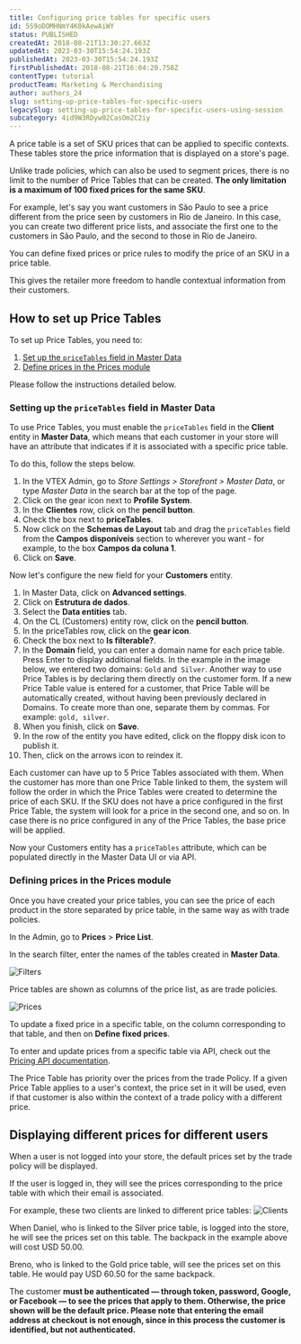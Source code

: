 ```yaml
---
title: Configuring price tables for specific users
id: 5S9oDOMHNmY4K0kAewAiWY
status: PUBLISHED
createdAt: 2018-08-21T13:30:27.663Z
updatedAt: 2023-03-30T15:54:24.193Z
publishedAt: 2023-03-30T15:54:24.193Z
firstPublishedAt: 2018-08-21T16:04:20.758Z
contentType: tutorial
productTeam: Marketing & Merchandising
author: authors_24
slug: setting-up-price-tables-for-specific-users
legacySlug: setting-up-price-tables-for-specific-users-using-session
subcategory: 4id9W3RDyw02CasOm2C2iy
---
```


A price table is a set of SKU prices that can be applied to specific contexts. These tables store the price information that is displayed on a store's page.

Unlike trade policies, which can also be used to segment prices, there is no limit to the number of Price Tables that can be created. **The only limitation is a maximum of 100 fixed prices for the same SKU**.

For example, let's say you want customers in São Paulo to see a price different from the price seen by customers in Rio de Janeiro. In this case, you can create two different price lists, and associate the first one to the customers in São Paulo, and the second to those in Rio de Janeiro.

<div class="alert alert-info">
<p>You can define fixed prices or price rules to modify the price of an SKU in a price table.</p>
</div>

This gives the retailer more freedom to handle contextual information from their customers. 

## How to set up Price Tables

To set up Price Tables, you need to:

1. [Set up the `priceTables` field in Master Data](#set-up-the-pricetables-field-in-master-data)
2. [Define prices in the Prices module](#define-the-prices-in-the-prices-module) 

Please follow the instructions detailed below.

### Setting up the `priceTables` field in Master Data

To use Price Tables, you must enable the `priceTables` field in the __Client__ entity in __Master Data__, which means that each customer in your store will have an attribute that indicates if it is associated with a specific price table.

To do this, follow the steps below.

1. In the VTEX Admin, go to *Store Settings > Storefront > Master Data*, or type *Master Data* in the search bar at the top of the page.
2. Click on the gear icon next to __Profile System__.
3. In the __Clientes__ row, click on the __pencil button__.
4. Check the box next to __priceTables__.
5. Now click on the __Schemas de Layout__ tab and drag the `priceTables` field from the __Campos disponíveis__ section to wherever you want - for example, to the box __Campos da coluna 1__. 
6. Click on __Save__.

Now let's configure the new field for your __Customers__ entity.

1. In Master Data, click on __Advanced settings__.
2. Click on __Estrutura de dados__.
3. Select the __Data entities__ tab.
4. On the CL (Customers) entity row, click on the __pencil button__.
5. In the priceTables row, click on the __gear icon__.
6. Check the box next to __Is filterable?__.
7. In the __Domain__ field, you can enter a domain name for each price table. Press Enter to display additional fields. In the example in the image below, we entered two domains: `Gold` and` Silver`.
Another way to use Price Tables is by declaring them directly on the customer form. If a new Price Table value is entered for a customer, that Price Table will be automatically created, without having been previously declared in Domains. To create more than one, separate them by commas. For example: `gold, silver`.
9. When you finish, click on __Save__.
10. In the row of the entity you have edited, click on the floppy disk icon to publish it.
11. Then, click on the arrows icon to reindex it.

<div class="alert alert-info">
<p>Each customer can have up to 5 Price Tables associated with them.
When the customer has more than one Price Table linked to them, the system will follow the order in which the Price Tables were created to determine the price of each SKU. If the SKU does not have a price configured in the first Price Table, the system will look for a price in the second one, and so on. In case there is no price configured in any of the Price Tables, the base price will be applied.</p></div>

Now your Customers entity has a `priceTables` attribute, which can be populated directly in the Master Data UI or via API.

### Defining prices in the Prices module

Once you have created your price tables, you can see the price of each product in the store separated by price table, in the same way as with trade policies.

In the Admin, go to __Prices__ > __Price List__.

In the search filter, enter the names of the tables created in __Master Data__.

![Filters](https://images.ctfassets.net/alneenqid6w5/4l7cEOha360ceaegCA4Ws6/17ea17f13d6dd9e399f07c4cefe1888a/Filters.png)

Price tables are shown as columns of the price list, as are trade policies.

![Prices](https://images.ctfassets.net/alneenqid6w5/31kElv6oD6KksC8wyUoCgU/815d607e3cdcd2d7c15239d202a81ad0/Prices.png)

To update a fixed price in a specific table, on the column corresponding to that table, and then on __Define fixed prices__. 

To enter and update prices from a specific table via API, check out the [Pricing API documentation](https://developers.vtex.com/reference/prices-and-fixed-prices#createeditfixedpricesonapricetableortradepolicy).

<div class="alert alert-info">
<p>The Price Table has priority over the prices from the trade Policy. If a given Price Table applies to a user's context, the price set in it will be used, even if that customer is also within the context of a trade policy with a different price.</p>
</div>

## Displaying different prices for different users

When a user is not logged into your store, the default prices set by the trade policy will be displayed.

If the user is logged in, they will see the prices corresponding to the price table with which their email is associated.

For example, these two clients are linked to different price tables:
![Clients](https://images.ctfassets.net/alneenqid6w5/4YanVck2GswcKKEEamO6gs/d1a2bc5603716c485dd000239a49fb41/Clients.png)

When Daniel, who is linked to the Silver price table, is logged into the store, he will see the prices set on this table. The backpack in the example above will cost USD 50.00.

Breno, who is linked to the Gold price table, will see the prices set on this table. He would pay USD 60.50 for the same backpack.

<div class="alert alert-warning">
The customer <strong> must </ strong> be authenticated — through token, password, Google, or Facebook — to see the prices that apply to them. Otherwise, the price shown will be the default price. Please note that entering the email address at checkout is not enough, since in this process the customer is identified, but not authenticated.
</div>
